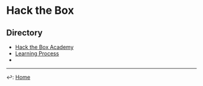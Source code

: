 # Hack the Box

## Directory

* [Hack the Box Academy](./htb-fundamentals.md)
* [Learning Process](./learning-process.md)
* 

---

↩️: [Home](../../index.md)
